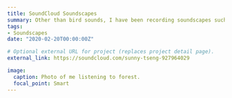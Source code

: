 ```yaml
---
title: SoundCloud Soundscapes
summary: Other than bird sounds, I have been recording soundscapes such as sounds of ocean, river, and interviews.
tags:
- Soundscapes
date: "2020-02-20T00:00:00Z"

# Optional external URL for project (replaces project detail page).
external_link: https://soundcloud.com/sunny-tseng-927964029

image:
  caption: Photo of me listening to forest.
  focal_point: Smart
---
```

